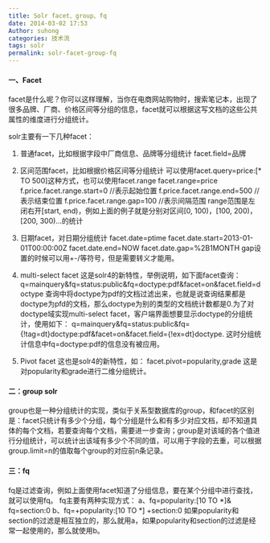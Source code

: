 ```yaml
---
title: Solr facet、group、fq
date: 2014-03-02 17:53
Author: suhong
categories: 技术流
tags: solr
permalink: solr-facet-group-fq
---
```


#### 一、Facet
facet是什么呢？你可以这样理解，当你在电商网站购物时，搜索笔记本，出现了很多品牌、厂商、价格区间等分组的信息，facet就可以根据这写文档的这些公共属性的维度进行分组统计。

solr主要有一下几种facet：
1. 普通facet，比如根据字段中厂商信息、品牌等分组统计 facet.field=品牌

2. 区间范围facet，比如根据价格区间等分组统计 可以使用facet.query=price:[\*
TO 500]这种方式，也可以使用facet.range facet.range=price
f.price.facet.range.start=0 //表示起始位置 f.price.facet.range.end=500
//表示结束位置 f.price.facet.range.gap=100 //表示间隔范围
range范围是左闭右开[start, end)，例如上面的例子就是分别对区间[0,
100)，[100, 200)，[200, 300)...的统计

3. 日期facet，对日期分组统计 facet.date=ptime
facet.date.start=2013-01-01T00:00:00Z facet.date.end=NOW
facet.date.gap=%2B1MONTH
gap设置的时候可以用+-/等符号，但是需要转义才能用。

4. multi-select facet 这是solr4的新特性，举例说明，如下面facet查询：
q=mainquery&fq=status:public&fq=doctype:pdf&facet=on&facet.field=doctype
查询中将doctype为pdf的文档过滤出来，也就是说查询结果都是doctype为pfd的文档，那么doctype为别的类型的文档统计数都是0.为了对doctype域实现multi-select
facet，客户端界面想要显示doctype的分组统计，使用如下：
q=mainquery&fq=status:public&fq={!tag=dt}doctype:pdf&facet=on&facet.field={!ex=dt}doctype.
这时分组统计信息中fq=doctype:pdf的信息没有被应用。

5. Pivot facet 这也是solr4的新特性，如： facet.pivot=popularity,grade
这是对popularity和grade进行二维分组统计。

#### 二：group solr
group也是一种分组统计的实现，类似于关系型数据库的group，和facet的区别是：facet只统计有多少个分组，每个分组是什么和有多少对应文档，却不知道具体的每个文档，若要查询每个文档，需要进一步查询；group是对该域的各个值进行分组统计，可以统计出该域有多少个不同的值，可以用于字段的去重，可以根据group.limit=n的值取每个group的对应前n条记录。

#### 三：fq
fq是过滤查询，例如上面使用facet知道了分组信息，要在某个分组中进行查找，就可以使用fq。
fq主要有两种实现方式： a、fq=popularity:[10 TO \*]& fq=section:0
b、fq=+popularity:[10 TO \*] +section:0
如果popularity和section的过滤是相互独立的，那么就用a，如果popularity和section的过滤是经常一起使用的，那么就使用b。
